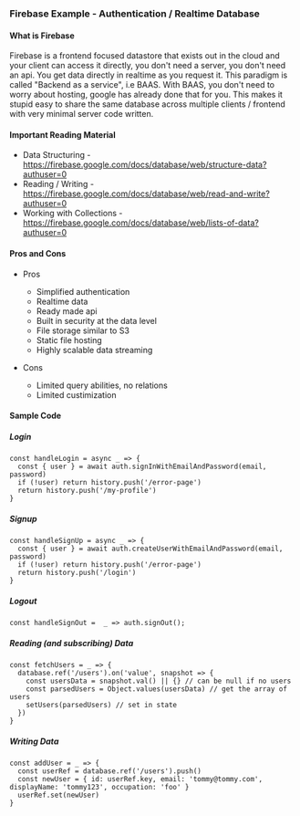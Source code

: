 ### Firebase Example - Authentication / Realtime Database

#### What is Firebase

Firebase is a frontend focused datastore that exists out in the cloud and your client can access it directly, you don't need a server, you don't need an api. You get data directly in realtime as you request it. This paradigm is called "Backend as a service", i.e BAAS. With BAAS, you don't need to worry about hosting, google has already done that for you. This makes it stupid easy to share the same database across multiple clients / frontend with very minimal server code written.

#### Important Reading Material

- Data Structuring - https://firebase.google.com/docs/database/web/structure-data?authuser=0
- Reading / Writing - https://firebase.google.com/docs/database/web/read-and-write?authuser=0
- Working with Collections - https://firebase.google.com/docs/database/web/lists-of-data?authuser=0

#### Pros and Cons

- Pros

  - Simplified authentication
  - Realtime data
  - Ready made api
  - Built in security at the data level
  - File storage similar to S3
  - Static file hosting
  - Highly scalable data streaming

- Cons

  - Limited query abilities, no relations
  - Limited custimization

#### Sample Code

##### Login

```
const handleLogin = async _ => {
  const { user } = await auth.signInWithEmailAndPassword(email, password)
  if (!user) return history.push('/error-page')
  return history.push('/my-profile')
}
```

##### Signup

```
const handleSignUp = async _ => {
  const { user } = await auth.createUserWithEmailAndPassword(email, password)
  if (!user) return history.push('/error-page')
  return history.push('/login')
}
```

##### Logout

```
const handleSignOut =  _ => auth.signOut();
```

##### Reading (and subscribing) Data

```
const fetchUsers = _ => {
  database.ref('/users').on('value', snapshot => {
    const usersData = snapshot.val() || {} // can be null if no users
    const parsedUsers = Object.values(usersData) // get the array of users
    setUsers(parsedUsers) // set in state
  })
}
```

##### Writing Data

```
const addUser = _ => {
  const userRef = database.ref('/users').push()
  const newUser = { id: userRef.key, email: 'tommy@tommy.com', displayName: 'tommy123', occupation: 'foo' }
  userRef.set(newUser)
}
```
